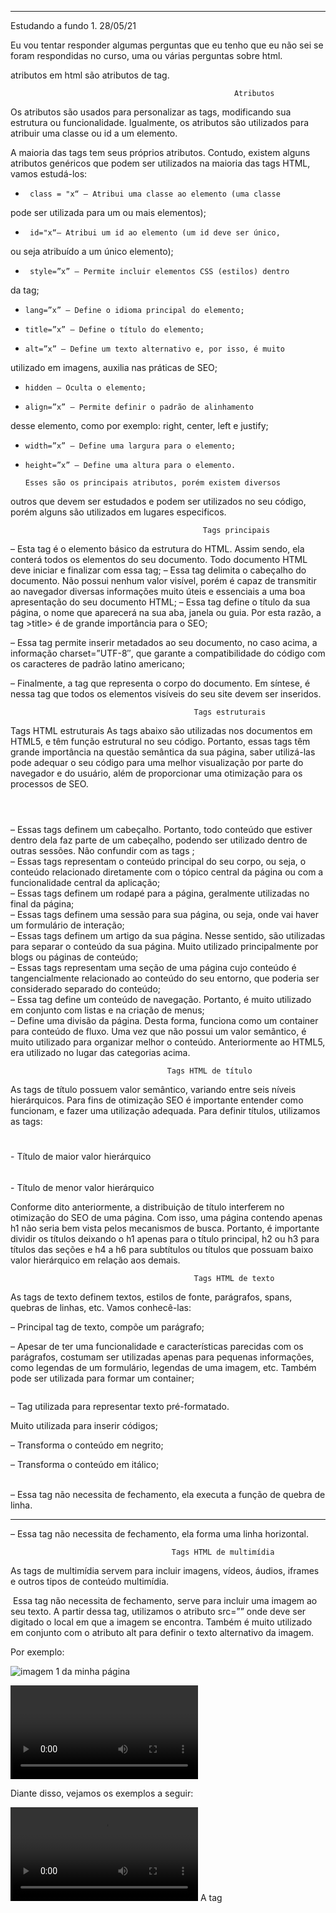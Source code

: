 ---------------------------------------------------------------------------------------------
Estudando a fundo 1.                                                                      28/05/21

Eu vou tentar responder algumas perguntas que eu tenho que 
eu não sei se foram respondidas no curso, uma ou várias 
perguntas sobre html.

atributos em html são atributos de tag.



                                                      Atributos

Os atributos são usados para personalizar as tags, modificando
 sua estrutura ou funcionalidade. Igualmente, os atributos são
 utilizados para atribuir uma classe ou id a um elemento.

A maioria das tags tem seus próprios atributos. Contudo, existem
 alguns atributos genéricos que podem ser utilizados na maioria 
das tags HTML, vamos estudá-los:


-      class = "x“ – Atribui uma classe ao elemento (uma classe
 pode ser utilizada para um ou mais elementos);

-      id="x“– Atribui um id ao elemento (um id deve ser único,
ou seja atribuído a um único elemento);

-      style=”x” – Permite incluir elementos CSS (estilos) dentro
 da tag;

-     lang=”x” – Define o idioma principal do elemento;

-     title=”x” – Define o título do elemento;

-     alt=”x” – Define um texto alternativo e, por isso, é muito 
utilizado em imagens, auxilia nas práticas de SEO;

-     hidden – Oculta o elemento;

-     align=”x” – Permite definir o padrão de alinhamento 
desse elemento, como por exemplo: right, center, left e justify;

-     width=”x” – Define uma largura para o elemento;

-     height=”x” – Define uma altura para o elemento.

      Esses são os principais atributos, porém existem diversos 
outros que devem ser estudados e podem ser utilizados no seu
 código, porém alguns são utilizados em lugares especificos.




                                               Tags principais

<html></html> – Esta tag é o elemento básico da estrutura do 
HTML. Assim sendo, ela conterá todos os elementos do seu 
documento. Todo documento HTML deve iniciar e finalizar com 
essa tag;

<head></head> – Essa tag delimita o cabeçalho do documento. 
Não possui nenhum valor visível, porém é capaz de transmitir ao 
navegador diversas informações muito úteis e essenciais a uma 
boa apresentação do seu documento HTML;

<title></title> – Essa tag define o título da sua página, o nome
 que aparecerá na sua aba, janela ou guia. Por esta razão, a tag 
>title> é de grande importância para o SEO;

<meta><meta/> – Essa tag permite inserir metadados ao seu documento,
no caso acima, a informação charset=”UTF-8″, que garante a
compatibilidade do código com os caracteres de padrão latino
americano;

<body></body> – Finalmente, a tag que representa o corpo do
 documento. Em síntese, é nessa tag que todos os elementos 
visíveis do seu site devem ser inseridos.




                                             Tags estruturais

Tags HTML estruturais
As tags abaixo são utilizadas nos documentos em HTML5, e têm
 função estrutural no seu código. Portanto, essas tags têm grande 
importância na questão semântica da sua página, saber utilizá-las 
pode adequar o seu código para uma melhor visualização por parte
 do navegador e do usuário, além de proporcionar uma otimização 
para os processos de SEO.

<header></header> – Essas tags definem um cabeçalho. Portanto, 
todo conteúdo que estiver dentro dela faz parte de um cabeçalho, 
podendo ser utilizado dentro de outras sessões. Não confundir 
com as tags <head>;

<main></main> – Essas tags representam o conteúdo principal 
do seu corpo, ou seja, o conteúdo relacionado diretamente com o
 tópico central da página ou com a funcionalidade central da 
aplicação;

<footer></footer> – Essas tags definem um rodapé para a página, 
geralmente utilizadas no final da página;

<section></section> – Essas tags definem uma sessão para sua 
página, ou seja, onde vai haver um formulário de interação; 

<article></article> – Essas tags definem um artigo da sua página. 
Nesse sentido, são utilizadas para separar o conteúdo da sua 
página. Muito utilizado principalmente por blogs ou páginas de 
conteúdo;

<aside></aside> – Essas tags representam uma seção de uma 
página cujo conteúdo é tangencialmente relacionado ao conteúdo
do seu entorno, que poderia ser considerado separado do 
conteúdo;

<nav></nav> – Essa tag define um conteúdo de navegação. 
Portanto, é muito utilizado em conjunto com listas e na criação 
de menus;

<div></div> – Define uma divisão da página. Desta forma,
 funciona como um container para conteúdo de fluxo. Uma vez 
que não possui um valor semântico, é muito utilizado para 
organizar melhor o conteúdo. Anteriormente ao HTML5, era 
utilizado no lugar das categorias acima.




                                       Tags HTML de título

As tags de título possuem valor semântico, variando entre seis 
níveis hierárquicos. Para fins de otimização SEO é importante 
entender como funcionam, e fazer uma utilização adequada. 
Para definir títulos, utilizamos as tags:

<h1></h1> - Título de maior valor hierárquico
<h2></h2>
<h3></h3>
<h4></h4>
<h5></h5>
<h6></h6> - Título de menor valor hierárquico

Conforme dito anteriormente, a distribuição de título interferem 
no otimização do SEO de uma página.  Com isso, uma página
 contendo apenas h1 não seria bem vista pelos mecanismos de 
busca. Portanto, é importante dividir os títulos deixando o h1 
apenas para o título principal, h2 ou h3 para títulos das seções e 
h4 a h6 para subtítulos ou títulos que possuam baixo valor 
hierárquico em relação aos demais.

                                             Tags HTML de texto

As tags de texto definem textos, estilos de fonte, parágrafos, 
spans, quebras de linhas, etc. Vamos conhecê-las:

<p></p> – Principal tag de texto, compõe um parágrafo;

<span></span> – Apesar de ter uma funcionalidade e 
características parecidas com os parágrafos, costumam ser 
utilizadas apenas para pequenas informações, como legendas de
 um formulário, legendas de uma imagem, etc. Também pode ser 
utilizada para formar um container;

<pre></pre> – Tag utilizada para representar texto pré-formatado. 
Muito utilizada para inserir códigos;

<b></b> – Transforma o conteúdo em negrito;

<i></i> – Transforma o conteúdo em itálico;

<br/> – Essa tag não necessita de fechamento, ela executa a 
função de quebra de linha.

<hr/> – Essa tag não necessita de fechamento, ela forma uma linha
 horizontal.




                                        Tags HTML de multimídia

As tags de multimídia servem para incluir imagens, vídeos, áudios,
 iframes e outros tipos de conteúdo multimídia.

<img>
Essa tag não necessita de fechamento, serve para incluir uma 
imagem ao seu texto. A partir dessa tag, utilizamos o atributo src=””
 onde deve ser digitado o local em que a imagem se encontra. 
Também é muito utilizado em conjunto com o atributo alt para 
definir o texto alternativo da imagem.

Por exemplo:

<img src="imagens/imagem1.jpg" alt=
"imagem 1 da minha página">

<video> e <audio>
Essa tag serve para indicar a inserção de um vídeo. Com isso, 
devemos colocar alguns atributos dentro da tag para poder ativar 
o controle, a principal dela é o controls. Posteriormente, incluímos
 a tag <source> com os atributos src e type, onde receberão o local 
em que está o vídeo e o tipo do vídeo. É recomendado utilizar mais
 de um tipo de source do mesmo vídeo, para garantir maior 
possibilidade de compatibilidade com o navegador. Finalmente, 
podemos incluir uma mensagem que será renderizada apenas se o 
navegador do usuário não suportar a tag video.


Diante disso, vejamos os exemplos a seguir:

<video controls>
  <source src="video.mp4" type="video/mp4">
  <source src="video.ogg" type="video/ogg">
  Seu navegador não possui suporte para Vídeos.
</video>
A tag <audio> funciona da mesma forma que a tag <video>, 
portanto, utilizamos a tag <source> dentro dela. Vejamos o 
exemplo a seguir:

<audio controls>
  <source src="musica.ogg" type="audio/ogg">
  <source src="musica.mp3" type="audio/mpeg">
  Seu navegador não possui suporte para áudio.
</audio>

<iframe>
Os iframes são muito utilizados na atualidade, servem para incluir 
recursos de uma outra página nesta página. Vale a pena conferir o 
exemplo da W3C Schools, pagina de tutorias pertencente ao grupo
W3C, a organização atualmente responsável pelos padrões da web.

Portanto, para inserir um iframe, basta utilizar a tag com o 
atributo src. Além disso, é possível incluir um texto dentro do 
elemento, caso o navegador do usuário não possua suporte para 
tal. Vejamos então o exemplo abaixo:

<iframe src="https://www.homehost.com.br">
  <p>Seu navegador não possui suporte para iFrames.</p>
</iframe>


                                              Tags HTML de listas
Para poder criar uma lista, podemos utilizar uma lista ordenada, 
a partir das tags <ol></ol>, ou uma lista não ordenada, a partir das
 tags <ul></ul>. Posteriormente, incluímos dentro da lista os 
elementos da mesma, dentro das tags <li></li>.

Vejamos os exemplos a seguir:

<p>Minha lista ordenada:</p>
<ol>
  <li>item 1</li>
  <li>item 2</li>
  <li>item 3</li>
</ol>
<p>Minha lista não ordenada:</p>
<ul>
  <li>item 1</li>
  <li>item 2</li>
  <li>item 3</li>
</ul>

                                             Tags HTML de formulário

As tags de formulário são muito utilizadas para obter informações 
do usuário, realizar cadastros, receber opiniões, entre outros. 
São importantíssimas para qualquer ramo do mercado.

Para iniciar um formulário, incluimos as tags <form> e </form>. 
Posteriormente, devemos incluir o conteúdo do formulário. 
Digamos que, por exemplo, você queira incluir três campos, sendo 
dois para coletar informações e um para receber uma mensagem. 
Desta forma, para criar os campos de preenchimento, deverá
 utilizar a tag <input>, enquanto para o campo referente à 
mensagem, deverá utilizar a tag <textarea>.

A tag <input>
A tag <input> possui o atributo type, que varia entre diversos tipos
 (vamos explicar os principais deles abaixo). Também há o atributo 
placeholder, que é um texto que ficará disponível enquanto nada
 for digitado nesse campo. Também é importante definir um 
atributo name para cada input.

<input type=”text”> – Define um campo que receberá qualquer 
caractere;

<input type=”email”> – Define um campo que receberá caracteres 
e verificará se o mesmo consiste em um e-mail válido;

<input type=”submit” value=”ENVIAR”> – Define um botão que
 servirá para o envio do formulário. Dentro dele, podemos atribuir 
o value, que será o texto dentro do botão de envio.

Existem outros tipos de <inputs> que podem ser estudados na
documentação disponível pela W3C.

As tags <textarea></textarea>
Assim como a tag <input>, essa tag define um campo para o 
formulário. Porém, diferentemente, ela tem como principal 
característica ser uma área de preenchimento de texto, ou seja, 
permite que o usuário escreva um texto ou uma mensagem no seu 
interior. Também traz opções para que o usuário redimensione
 seu tamanho (resize). Dessa forma, podemos incluir uma area de
 texto utilizando as tags <textarea> e </textarea>.




                                            Tags de estilos e scripts

Para podermos concluir esse tutorial, não poderíamos deixar 
de citar as tags <style> e <script>.

A tag <style> e </style> deve ser incluída no <head> do seu código 
HTML. Dentro dessa tag, é possível incluir todo o seu código CSS, 
ou seja, seu código de estilos.

Já a tag <script> e </script> tem como objetivo incluir códigos de 
scripts ao seu HTML, podendo ser incluída em qualquer parte. 
Contudo, recomenda-se fortemente que seja inserida após o 
<footer>. Dessa forma, podemos incluir nela um código javascript.